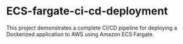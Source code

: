 # ECS-fargate-ci-cd-deployment
This project demonstrates a complete CI/CD pipeline for deploying a Dockerized application to AWS using Amazon ECS Fargate.
